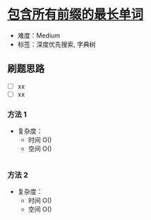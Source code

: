 # [包含所有前缀的最长单词](https://leetcode-cn.com/problems/longest-word-with-all-prefixes/)

- 难度：Medium
- 标签：深度优先搜索, 字典树

## 刷题思路

- [ ] xx
- [ ] xx

### 方法 1

- 复杂度：
    - 时间 O()
    - 空间 O()

``` js

```

### 方法 2

- 复杂度：
    - 时间 O()
    - 空间 O()

``` js

```
